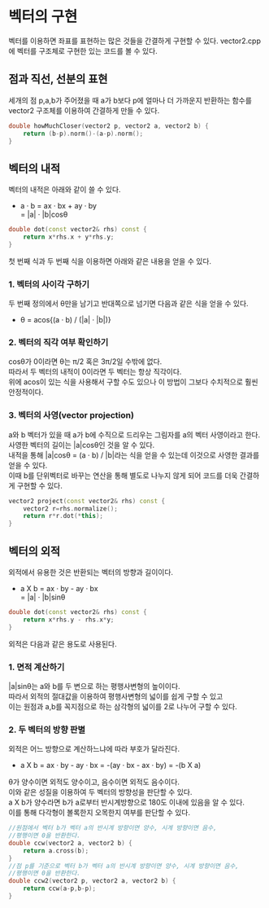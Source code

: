 # 벡터의 구현 
벡터를 이용하면 좌표를 표현하는 많은 것들을 간결하게 구현할 수 있다. 
vector2.cpp 에 벡터를 구조체로 구현한 있는 코드를 볼 수 있다. 

## 점과 직선, 선분의 표현 
세개의 점 p,a,b가 주어졌을 때 a가 b보다 p에 얼마나 더 가까운지 반환하는 함수를 vector2 구조체를 이용하여 간결하게 만들 수 있다. 
```c++
double howMuchCloser(vector2 p, vector2 a, vector2 b) {
    return (b-p).norm()-(a-p).norm();
}
```

## 벡터의 내적
벡터의 내적은 아래와 같이 쓸 수 있다. 
- a · b = ax · bx + ay · by  
      = |a| · |b|cosθ 
```c++
double dot(const vector2& rhs) const {
    return x*rhs.x + y*rhs.y;
}
```

첫 번째 식과 두 번째 식을 이용하면 아래와 같은 내용을 얻을 수 있다. 

### 1. 벡터의 사이각 구하기 
두 번째 정의에서 θ만을 남기고 반대쪽으로 넘기면 다음과 같은 식을 얻을 수 있다. 
- θ = acos{(a · b) / (|a| · |b|)}

### 2. 벡터의 직각 여부 확인하기 
cosθ가 0이라면 θ는 π/2 혹은 3π/2일 수밖에 없다.  
따라서 두 벡터의 내적이 0이라면 두 벡터는 항상 직각이다.  
위에 acos이 있는 식을 사용해서 구할 수도 있으나 이 방법이 그보다 수치적으로 훨씬 안정적이다.  

### 3. 벡터의 사영(vector projection) 
a와 b 벡터가 있을 때 a가 b에 수직으로 드리우는 그림자를 a의 벡터 사영이라고 한다.  
사영한 벡터의 길이는 |a|cosθ인 것을 알 수 있다.  
내적을 통해 |a|cosθ = (a · b) / |b|라는 식을 얻을 수 있는데 이것으로 사영한 결과를 얻을 수 있다.  
이때 b를 단위벡터로 바꾸는 연산을 통해 별도로 나누지 않게 되어 코드를 더욱 간결하게 구현할 수 있다.  
```c++
vector2 project(const vector2& rhs) const {
    vector2 r=rhs.normalize();
    return r*r.dot(*this); 
}
```

## 벡터의 외적 
외적에서 유용한 것은 반환되는 벡터의 방향과 길이이다.  
- a X b = ax · by - ay · bx  
        = |a| · |b|sinθ
```c++
double dot(const vector2& rhs) const {
    return x*rhs.y - rhs.x*y;
}
``` 
외적은 다음과 같은 용도로 사용된다.  

### 1. 면적 계산하기 
|a|sinθ는 a와 b를 두 변으로 하는 평행사변형의 높이이다.  
따라서 외적의 절대값을 이용하여 평행사변형의 넓이를 쉽게 구할 수 있고  
이는 원점과 a,b를 꼭지점으로 하는 삼각형의 넓이를 2로 나누어 구할 수 있다.  

### 2. 두 벡터의 방향 판별 
외적은 어느 방향으로 계산하느냐에 따라 부호가 달라진다.  
- a X b = ax · by - ay · bx = -(ay · bx - ax · by) = -(b X a)  

θ가 양수이면 외적도 양수이고, 음수이면 외적도 음수이다.  
이와 같은 성질을 이용하여 두 벡터의 방향성을 판단할 수 있다.  
a X b가 양수라면 b가 a로부터 반시계방향으로 180도 이내에 있음을 알 수 있다.  
이를 통해 다각형이 볼록한지 오목한지 여부를 판단할 수 있다.  
```c++
//원점에서 벡터 b가 벡터 a의 반시계 방향이면 양수, 시계 방향이면 음수,
//평행이면 0을 반환한다.  
double ccw(vector2 a, vector2 b) {
    return a.cross(b);
}
//점 p를 기준으로 벡터 b가 벡터 a의 반시계 방향이면 양수, 시계 방향이면 음수, 
//평행이면 0을 반환한다. 
double ccw2(vector2 p, vector2 a, vector2 b) {
    return ccw(a-p,b-p);
}
```
